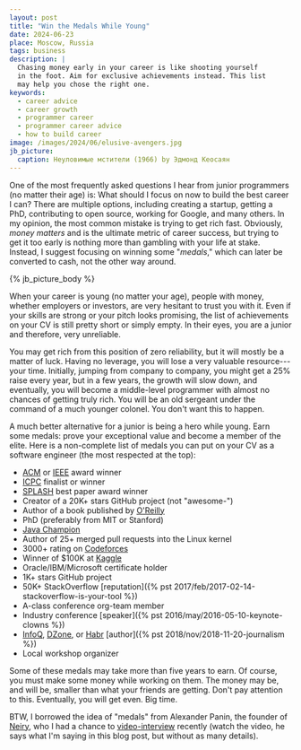 ```yaml
---
layout: post
title: "Win the Medals While Young"
date: 2024-06-23
place: Moscow, Russia
tags: business
description: |
  Chasing money early in your career is like shooting yourself
  in the foot. Aim for exclusive achievements instead. This list
  may help you chose the right one.
keywords:
  - career advice
  - career growth
  - programmer career
  - programmer career advice
  - how to build career
image: /images/2024/06/elusive-avengers.jpg
jb_picture:
  caption: Неуловимые мстители (1966) by Эдмонд Кеосаян
---
```


One of the most frequently asked questions I hear from junior programmers
(no matter their age) is: What should I focus on now to build the best career I
can? There are multiple options, including creating a startup, getting a PhD,
contributing to open source, working for Google, and many others. In my
opinion, the most common mistake is trying to get rich fast. Obviously,
_money matters_ and is the ultimate metric of career success, but trying to get it too
early is nothing more than gambling with your life at stake. Instead, I suggest
focusing on winning some "_medals_," which can later be converted to cash, not
the other way around.

<!--more-->

{% jb_picture_body %}

When your career is young (no matter your age), people with money, whether
employers or investors, are very hesitant to trust you with it. Even if your
skills are strong or your pitch looks promising, the list of achievements on
your CV is still pretty short or simply empty. In their eyes, you are a junior
and therefore, very unreliable.

You may get rich from this position of zero reliability, but it will mostly be a
matter of luck. Having no leverage, you will lose a very valuable resource---your
time. Initially, jumping from company to company, you might get a 25% raise
every year, but in a few years, the growth will slow down, and eventually, you
will become a middle-level programmer with almost no chances of getting truly
rich. You will be an old sergeant under the command of a much younger colonel.
You don't want this to happen.

A much better alternative for a junior is being a hero while young. Earn some
medals: prove your exceptional value and become a member of the elite. Here is
a non-complete list of medals you can put on your CV as a software engineer
(the most respected at the top):

* [ACM](https://awards.acm.org/) or [IEEE](https://corporate-awards.ieee.org/) award winner
* [ICPC](https://icpc.global/) finalist or winner
* [SPLASH](https://2024.splashcon.org/) best paper award winner
* Creator of a 20K+ stars GitHub project (not "awesome-")
* Author of a book published by [O'Reilly](https://www.oreilly.com/)
* PhD (preferably from MIT or Stanford)
* [Java Champion](https://javachampions.org/)
* Author of 25+ merged pull requests into the Linux kernel
* 3000+ rating on [Codeforces](https://codeforces.com/)
* Winner of $100K at [Kaggle](https://www.kaggle.com/competitions)
* Oracle/IBM/Microsoft certificate holder
* 1K+ stars GitHub project
* 50K+ StackOverflow [reputation]({% pst 2017/feb/2017-02-14-stackoverflow-is-your-tool %})
* A-class conference org-team member
* Industry conference [speaker]({% pst 2016/may/2016-05-10-keynote-clowns %})
* [InfoQ](https://www.infoq.com/), [DZone](https://dzone.com/), or [Habr](https://habr.com/) [author]({% pst 2018/nov/2018-11-20-journalism %})
* Local workshop organizer

Some of these medals may take more than five years to earn. Of course, you must
make some money while working on them. The money may be, and will be, smaller
than what your friends are getting. Don't pay attention to this. Eventually,
you will get even. Big time.

BTW, I borrowed the idea of "medals" from Alexander Panin, the founder of
[Neiry](https://neiry.ru/about-us), who I had a chance to
[video-interview](https://www.youtube.com/watch?v=wKWt9l9Ll4U) recently
(watch the video, he
says what I'm saying in this blog post, but without as many details).
